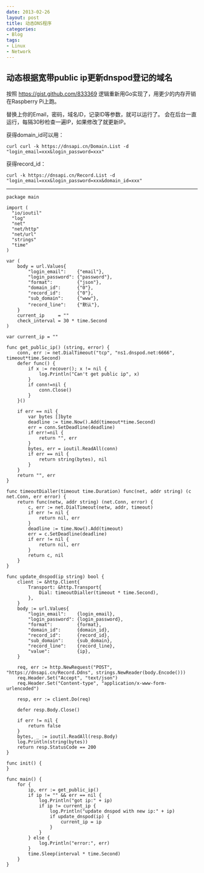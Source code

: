```yaml
---
date: 2013-02-26
layout: post
title: 动态DNS程序
categories:
- Blog
tags:
- Linux
- Network
---
```


动态根据宽带public ip更新dnspod登记的域名
-------------------------------------
按照 https://gist.github.com/833369 逻辑重新用Go实现了，用更少的内存开销在Raspberry Pi上跑。

替换上你的Email，密码，域名ID，记录ID等参数，就可以运行了。 会在后台一直运行，每隔30秒检查一遍IP，如果修改了就更新IP。 

获得domain_id可以用：

    curl curl -k https://dnsapi.cn/Domain.List -d "login_email=xxx&login_password=xxx" 

获得record_id：

    curl -k https://dnsapi.cn/Record.List -d "login_email=xxx&login_password=xxx&domain_id=xxx"
_____________________

    package main
     
    import (
      "io/ioutil"
      "log"
      "net"
      "net/http"
      "net/url"
      "strings"
      "time"
    )
     
    var (
        body = url.Values{
            "login_email":    {"email"},
            "login_password": {"password"},
            "format":         {"json"},
            "domain_id":      {"0"},
            "record_id":      {"0"},
            "sub_domain":     {"www"},
            "record_line":    {"默认"},
        }
        current_ip     = ""
        check_interval = 30 * time.Second
    )
     
    var current_ip = ""

    func get_public_ip() (string, error) {
        conn, err := net.DialTimeout("tcp", "ns1.dnspod.net:6666", timeout*time.Second)
        defer func() {
            if x := recover(); x != nil {
                log.Println("Can't get public ip", x)
            }
            if conn!=nil {
                conn.Close()
            }
        }()

        if err == nil {
            var bytes []byte
            deadline := time.Now().Add(timeout*time.Second)
            err = conn.SetDeadline(deadline)
            if err!=nil {
                return "", err
            }
            bytes, err = ioutil.ReadAll(conn)
            if err == nil {
                return string(bytes), nil
            }
        }
        return "", err
    }

    func timeoutDialler(timeout time.Duration) func(net, addr string) (c net.Conn, err error) {
        return func(netw, addr string) (net.Conn, error) {
            c, err := net.DialTimeout(netw, addr, timeout)
            if err != nil {
                return nil, err
            }
            deadline := time.Now().Add(timeout)
            err = c.SetDeadline(deadline)
            if err != nil {
                return nil, err
            }
            return c, nil
        }
    }

    func update_dnspod(ip string) bool {
        client := &http.Client{
            Transport: &http.Transport{
                Dial: timeoutDialler(timeout * time.Second),
            },
        }
        body := url.Values{
            "login_email":    {login_email},
            "login_password": {login_password},
            "format":         {format},
            "domain_id":      {domain_id},
            "record_id":      {record_id},
            "sub_domain":     {sub_domain},
            "record_line":    {record_line},
            "value":          {ip},
        }

        req, err := http.NewRequest("POST", "https://dnsapi.cn/Record.Ddns", strings.NewReader(body.Encode()))
        req.Header.Set("Accept", "text/json")
        req.Header.Set("Content-type", "application/x-www-form-urlencoded")

        resp, err := client.Do(req)

        defer resp.Body.Close()

        if err != nil {
            return false
        }
        bytes, _ := ioutil.ReadAll(resp.Body)
        log.Println(string(bytes))
        return resp.StatusCode == 200
    }

    func init() {
    }

    func main() {
        for {
            ip, err := get_public_ip()
            if ip != "" && err == nil {
                log.Println("got ip:" + ip)
                if ip != current_ip {
                    log.Println("update dnspod with new ip:" + ip)
                    if update_dnspod(ip) {
                        current_ip = ip
                    }
                }
            } else {
                log.Println("error:", err)
            }
            time.Sleep(interval * time.Second)
        }
    }
